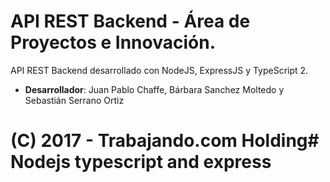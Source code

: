 # API REST Backend - Área de Proyectos e Innovación.

API REST Backend desarrollado con NodeJS, ExpressJS y TypeScript 2.

- <b>Desarrollador</b>: Juan Pablo Chaffe, Bárbara Sanchez Moltedo y Sebastián Serrano Ortiz

# (C) 2017 - Trabajando.com Holding# Nodejs typescript and express
